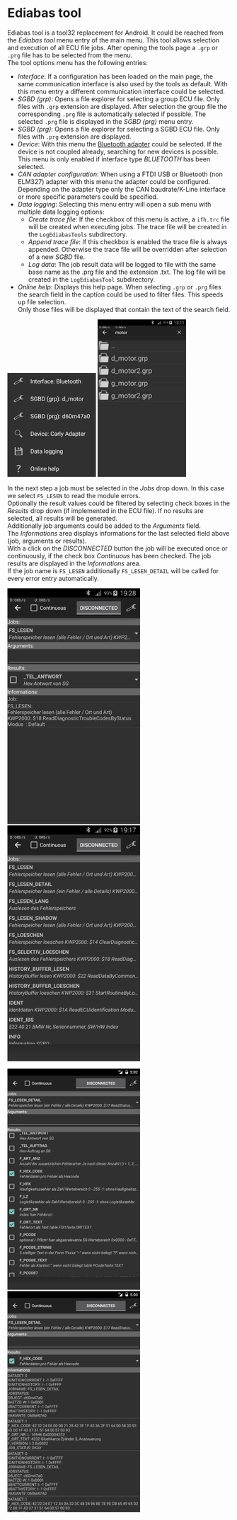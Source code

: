 # Ediabas tool
Ediabas tool is a tool32 replacement for Android. It could be reached from the _Ediabas tool_ menu entry of the main menu. This tool allows selection and execution of all ECU file jobs. After opening the tools page a `.grp` or `.prg` file has to be selected from the menu.  
The tool options menu has the following entries:
* _Interface_: If a configuration has been loaded on the main page, the same communication interface is also used by the tools as default. With this menu entry a different communication interface could be selected.
* _SGBD (grp)_: Opens a file explorer for selecting a group ECU file. Only files with `.grp` extension are displayed. After selection the group file the corresponding `.prg` file is automatically selected if possible. The selected `.prg` file is displayed in the _SGBD (prg)_ menu entry.
* _SGBD (prg)_: Opens a file explorer for selecting a SGBD ECU file. Only files with `.prg` extension are displayed.
* _Device_: With this menu the [Bluetooth adapter](Deep_OBD_for_BMW_and_VAG.md#supported-adapters) could be selected. If the device is not coupled already, searching for new devices is possible. This menu is only enabled if interface type _BLUETOOTH_ has been selected.
* _CAN adapter configuration_: When using a FTDI USB or Bluetooth (non ELM327) adapter with this menu the adapter could be configured. Depending on the adapter type only the CAN baudrate/K-Line interface or more specific parameters could be specified.
* _Data logging_: Selecting this menu entry will open a sub menu with multiple data logging options:
	* _Create trace file_: If the checkbox of this menu is active, a `ifh.trc` file will be created when executing jobs. The trace file will be created in the `LogEdiabasTools` subdirectory.
	* _Append trace file_: If this checkbox is enabled the trace file is always appended. Otherwise the trace file will be overridden after selection of a new _SGBD_ file.
	* _Log data_: The job result data will be logged to file with the same base name as the .prg file and the extension .txt. The log file will be created in the `LogEdiabasTool` subdirectory.
* _Online help_: Displays this help page.
When selecting `.grp` or `.prg` files the search field in the caption could be used to filter files. This speeds up file selection.  
Only those files will be displayed that contain the text of the search field.

![Tool menu](EdiabasTool_AppToolMenuSmall.png) ![File selection](EdiabasTool_AppToolSelectGrpSmall.png)

In the next step a job must be selected in the _Jobs_ drop down. In this case we select `FS_LESEN` to read the module errors.  
Optionally the result values could be filtered by selecting check boxes in the _Results_ drop down (if implemented in the ECU file). If no results are selected, all results will be generated.  
Additionally job arguments could be added to the _Arguments_ field.  
The _Informations_ area displays informations for the last selected field above (job, arguments or results).  
With a click on the _DISCONNECTED_ button the job will be executed once or continuously, if the check box _Continuous_ has been checked. The job results are displayed in the _Informations_ area.  
If the job name is `FS_LESEN` additionally `FS_LESEN_DETAIL` will be called for every error entry automatically.  

![Select job](EdiabasTool_AppToolInfosSmall.png) ![Select job](EdiabasTool_AppToolSelectJobSmall.png)

![Select result](EdiabasTool_AppToolSelectResultSmall.png) ![After obj execution](EdiabasTool_AppToolReadErrorSmall.png)

